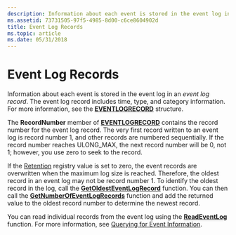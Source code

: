 ```yaml
---
description: Information about each event is stored in the event log in an event log record. The event log record includes time, type, and category information. For more information, see the EVENTLOGRECORD structure.
ms.assetid: 73731505-97f5-4985-8d00-c6ce8604902d
title: Event Log Records
ms.topic: article
ms.date: 05/31/2018
---
```


# Event Log Records

Information about each event is stored in the event log in an *event log record*. The event log record includes time, type, and category information. For more information, see the [**EVENTLOGRECORD**](/windows/desktop/api/Winnt/ns-winnt-eventlogrecord) structure.

The **RecordNumber** member of [**EVENTLOGRECORD**](/windows/desktop/api/Winnt/ns-winnt-eventlogrecord) contains the record number for the event log record. The very first record written to an event log is record number 1, and other records are numbered sequentially. If the record number reaches ULONG\_MAX, the next record number will be 0, not 1; however, you use zero to seek to the record.

If the [Retention](eventlog-key.md) registry value is set to zero, the event records are overwritten when the maximum log size is reached. Therefore, the oldest record in an event log may not be record number 1. To identify the oldest record in the log, call the [**GetOldestEventLogRecord**](/windows/desktop/api/Winbase/nf-winbase-getoldesteventlogrecord) function. You can then call the [**GetNumberOfEventLogRecords**](/windows/desktop/api/Winbase/nf-winbase-getnumberofeventlogrecords) function and add the returned value to the oldest record number to determine the newest record.

You can read individual records from the event log using the [**ReadEventLog**](/windows/desktop/api/Winbase/nf-winbase-readeventloga) function. For more information, see [Querying for Event Information](querying-for-event-source-messages.md).

 

 



